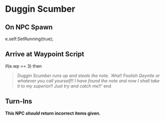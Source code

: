 # Duggin Scumber
## On NPC Spawn

e.self:SetRunning(true);
## Arrive at Waypoint Script

if(e.wp == 3) then


>*Duggin Scumber runs up and steals the note. 'Aha!! Foolish Qeynite or whatever you call yourself!! I have found the note and now I shall take it to my superior!! Just try and catch me!!'*
end

## Turn-Ins



**This NPC *should* return incorrect items given.**
